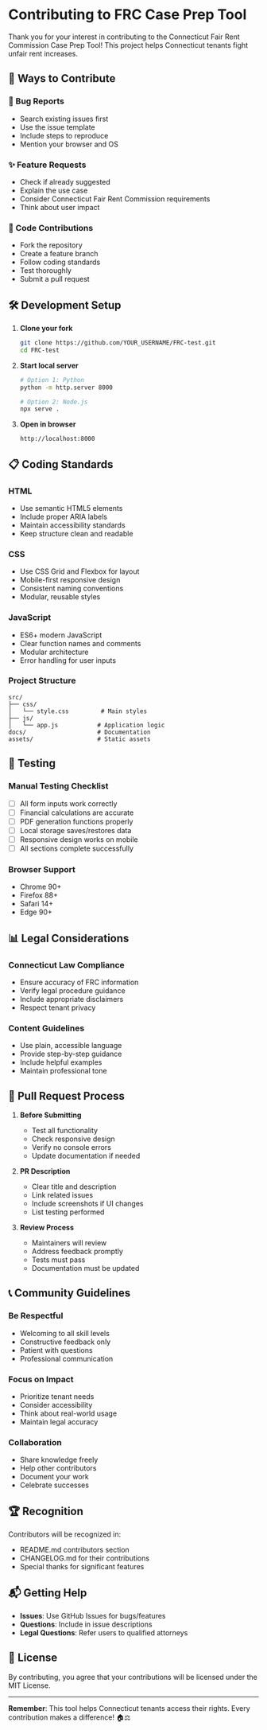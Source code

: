 # Contributing to FRC Case Prep Tool

Thank you for your interest in contributing to the Connecticut Fair Rent Commission Case Prep Tool! This project helps Connecticut tenants fight unfair rent increases.

## 🎯 Ways to Contribute

### 🐛 Bug Reports
- Search existing issues first
- Use the issue template
- Include steps to reproduce
- Mention your browser and OS

### ✨ Feature Requests
- Check if already suggested
- Explain the use case
- Consider Connecticut Fair Rent Commission requirements
- Think about user impact

### 📝 Code Contributions
- Fork the repository
- Create a feature branch
- Follow coding standards
- Test thoroughly
- Submit a pull request

## 🛠️ Development Setup

1. **Clone your fork**
   ```bash
   git clone https://github.com/YOUR_USERNAME/FRC-test.git
   cd FRC-test
   ```

2. **Start local server**
   ```bash
   # Option 1: Python
   python -m http.server 8000
   
   # Option 2: Node.js
   npx serve .
   ```

3. **Open in browser**
   ```
   http://localhost:8000
   ```

## 📋 Coding Standards

### HTML
- Use semantic HTML5 elements
- Include proper ARIA labels
- Maintain accessibility standards
- Keep structure clean and readable

### CSS
- Use CSS Grid and Flexbox for layout
- Mobile-first responsive design
- Consistent naming conventions
- Modular, reusable styles

### JavaScript
- ES6+ modern JavaScript
- Clear function names and comments
- Modular architecture
- Error handling for user inputs

### Project Structure
```
src/
├── css/
│   └── style.css         # Main styles
├── js/
│   └── app.js           # Application logic
docs/                    # Documentation
assets/                  # Static assets
```

## 🧪 Testing

### Manual Testing Checklist
- [ ] All form inputs work correctly
- [ ] Financial calculations are accurate
- [ ] PDF generation functions properly
- [ ] Local storage saves/restores data
- [ ] Responsive design works on mobile
- [ ] All sections complete successfully

### Browser Support
- Chrome 90+
- Firefox 88+
- Safari 14+
- Edge 90+

## 📊 Legal Considerations

### Connecticut Law Compliance
- Ensure accuracy of FRC information
- Verify legal procedure guidance
- Include appropriate disclaimers
- Respect tenant privacy

### Content Guidelines
- Use plain, accessible language
- Provide step-by-step guidance
- Include helpful examples
- Maintain professional tone

## 🚀 Pull Request Process

1. **Before Submitting**
   - Test all functionality
   - Check responsive design
   - Verify no console errors
   - Update documentation if needed

2. **PR Description**
   - Clear title and description
   - Link related issues
   - Include screenshots if UI changes
   - List testing performed

3. **Review Process**
   - Maintainers will review
   - Address feedback promptly
   - Tests must pass
   - Documentation must be updated

## 📞 Community Guidelines

### Be Respectful
- Welcoming to all skill levels
- Constructive feedback only
- Patient with questions
- Professional communication

### Focus on Impact
- Prioritize tenant needs
- Consider accessibility
- Think about real-world usage
- Maintain legal accuracy

### Collaboration
- Share knowledge freely
- Help other contributors
- Document your work
- Celebrate successes

## 🏆 Recognition

Contributors will be recognized in:
- README.md contributors section
- CHANGELOG.md for their contributions
- Special thanks for significant features

## 📬 Getting Help

- **Issues**: Use GitHub Issues for bugs/features
- **Questions**: Include in issue descriptions
- **Legal Questions**: Refer users to qualified attorneys

## 📜 License

By contributing, you agree that your contributions will be licensed under the MIT License.

---

**Remember**: This tool helps Connecticut tenants access their rights. Every contribution makes a difference! 🏠⚖️